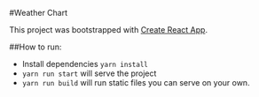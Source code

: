 #Weather Chart

This project was bootstrapped with [Create React App](https://github.com/facebook/create-react-app).

##How to run:

- Install dependencies `yarn install`
- `yarn run start` will serve the project
- `yarn run build` will run static files you can serve on your own.